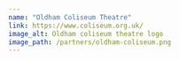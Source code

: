```yaml
---
name: "Oldham Coliseum Theatre"
link: https://www.coliseum.org.uk/
image_alt: Oldham coliseum theatre logo
image_path: /partners/oldham-coliseum.png
---
```

